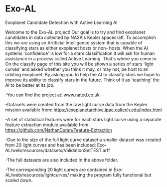 # Exo-AL
Exoplanet Candidate Detection with Active Learning AI

Welcome to the Exo-AL project! Our goal is to try and find exoplanet candidates in data
collected by NASA's Kepler spacecraft. To accomplish this we are using an Artificial
Intelligence system that is capable of classifying stars as either exoplanet hosts or non-
hosts. When the AI systems 'confidence' is low for a stars classification it will ask for
human assistance in a process called Active Learning. That's where you come in. On the
classify page of this site you will be shown a series of stars 'light curves' and asked
whether you think it may, or may not, be host to an orbiting exoplanet. By asking you to
help the AI to classify stars we hope to improve its ability to classify stars in the future.
Think of it as 'teaching' the AI to be better at its job.

-You can find the project at: www.nated.co.uk

-Datasets were created from the raw light curve data from the Kepler mission
available from: https://exoplanetarchive.ipac.caltech.edu/index.html

-A set of statistical features were for each stars light curve using a separate feature extraction module
available from: https://github.com/NathanDuran/Feature-Extraction

-Due to the size of the full light curve dataset a smaller dataset was created from
20 light curves and has been included: Exo-AL/web/resources/datasets/ValidationSetTEST.arff

-The full datasets are also included in the above folder.

-The corresponding 20 light curves are contained in Exo-AL/web/resources/lightcurves/
making the program fully functional but scaled down.
